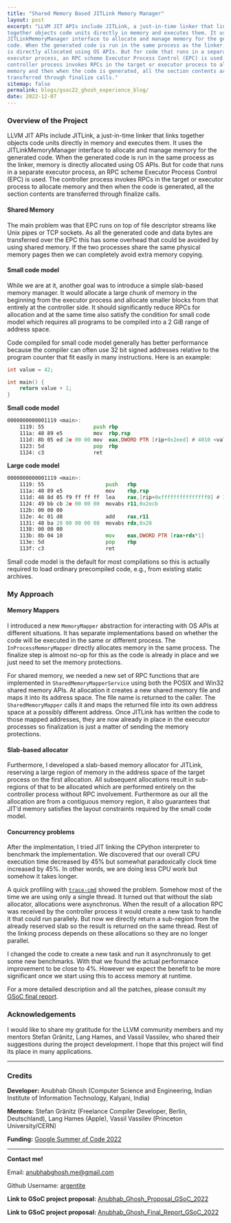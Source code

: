 ```yaml
---
title: "Shared Memory Based JITLink Memory Manager"
layout: post
excerpt: "LLVM JIT APIs include JITLink, a just-in-time linker that links 
together objects code units directly in memory and executes them. It uses the
JITLinkMemoryManager interface to allocate and manage memory for the generated
code. When the generated code is run in the same process as the linker, memory
is directly allocated using OS APIs. But for code that runs in a separate
executor process, an RPC scheme Executor Process Control (EPC) is used. The
controller process invokes RPCs in the target or executor process to allocate
memory and then when the code is generated, all the section contents are
transferred through finalize calls."
sitemap: false
permalink: blogs/gsoc22_ghosh_experience_blog/
date: 2022-12-07
---
```


### Overview of the Project
LLVM JIT APIs include JITLink, a just-in-time linker that links together objects
code units directly in memory and executes them. It uses the
JITLinkMemoryManager interface to allocate and manage memory for the generated
code. When the generated code is run in the same process as the linker, memory
is directly allocated using OS APIs. But for code that runs in a separate
executor process, an RPC scheme Executor Process Control (EPC) is used. The
controller process invokes RPCs in the target or executor process to allocate
memory and then when the code is generated, all the section contents are
transferred through finalize calls.

#### Shared Memory
The main problem was that EPC runs on top of file descriptor streams like Unix
pipes or TCP sockets. As all the generated code and data bytes are transferred
over the EPC this has some overhead that could be avoided by using shared
memory. If the two processes share the same physical memory pages then we can
completely avoid extra memory copying.

#### Small code model
While we are at it, another goal was to introduce a simple slab-based memory
manager. It would allocate a large chunk of memory in the beginning from the
executor process and allocate smaller blocks from that entirely at the
controller side. It should significantly reduce RPCs for allocation and at the
same time also satisfy the condition for small code model which requires all
programs to be compiled into a 2 GiB range of address space.

Code compiled for small code model generally has better performance because the
compiler can often use 32 bit signed addresses relative to the program counter
that fit easily in many instructions. Here is an example:

```c
int value = 42;

int main() {
    return value + 1;
}
```
**Small code model**
```asm
0000000000001119 <main>:
    1119: 55               	push rbp
    111a: 48 89 e5         	mov  rbp,rsp
    111d: 8b 05 ed 2e 00 00	mov  eax,DWORD PTR [rip+0x2eed] # 4010 <value>
    1123: 5d               	pop  rbp
    1124: c3               	ret
```
**Large code model**
```asm
0000000000001119 <main>:
    1119: 55                    push   rbp
    111a: 48 89 e5              mov    rbp,rsp
    111d: 48 8d 05 f9 ff ff ff  lea    rax,[rip+0xfffffffffffffff9] # 111d <main+0x4>
    1124: 49 bb cb 2e 00 00 00  movabs r11,0x2ecb
    112b: 00 00 00
    112e: 4c 01 d8              add    rax,r11
    1131: 48 ba 28 00 00 00 00  movabs rdx,0x28
    1138: 00 00 00
    113b: 8b 04 10              mov    eax,DWORD PTR [rax+rdx*1]
    113e: 5d                    pop    rbp
    113f: c3                    ret
```

Small code model is the default for most compilations so this is actually
required to load ordinary precompiled code, e.g., from existing static archives.


### My Approach

#### Memory Mappers
I introduced a new `MemoryMapper` abstraction for interacting with OS APIs at
different situations. It has separate implementations based on whether the code
will be executed in the same or different process. The `InProcessMemoryMapper`
directly allocates memory in the same process. The finalize step is almost no-op
for this as the code is already in place and we just need to set the memory
protections.

For shared memory, we needed a new set of RPC functions that are implemented in
`SharedMemoryMapperService` using both  the POSIX and Win32 shared memory APIs.
At allocation it creates a new shared memory file and maps it into its address
space. The file name is returned to the caller. The `SharedMemoryMapper` calls
it and maps the returned file into its own address space at a possibly different
address. Once JITLink has written the code to those mapped addresses, they are
now already in place in the executor processes so finalization is just a matter
of sending the memory protections.

#### Slab-based allocator
Furthermore, I developed a slab-based memory allocator for JITLink, reserving a
large region of memory in the address space of the target process on the first
allocation. All subsequent allocations result in sub-regions of that to be
allocated which are performed entirely on the controller process without RPC
involvement. Furthermore as our all the allocation are from a contiguous memory
region, it also guarantees that JIT’d memory satisfies the layout constraints
required by the small code model.

#### Concurrency problems
After the implmentation, I tried JIT linking the CPython interpreter to
benchmark the implementation. We discovered that our overall CPU execution time
decreased by 45% but somewhat paradoxically clock time increased by 45%. In
other words, we are doing less CPU work but somehow it takes longer.

A quick profiling with [`trace-cmd`](https://www.trace-cmd.org/) showed the
problem. Somehow most of the time we are using only a single thread. It turned
out that without the slab allocator, allocations were asynchronus. When the
result of a allocation RPC was received by the controller process it would
create a new task to handle it that could run parallely. But now we directly
return a sub-region from the already reserved slab so the result is returned on
the same thread. Rest of the linking process depends on these allocations so
they are no longer parallel.

I changed the code to create a new task and run it asynchronusly to get some new
benchmarks. With that we found the actual performance improvement to be close to
4%. However we expect the benefit to be more significant once we start using
this to access memory at runtime.

For a more detailed description and all the patches, please consult my
[GSoC final report](https://compiler-research.org/assets/docs/Anubhab_Ghosh_GSoC2022_Report.pdf).


### Acknowledgements

I would like to share my gratitude for the LLVM community members and my mentors
Stefan Gränitz, Lang Hames, and Vassil Vassilev, who shared their suggestions
during the project development. I hope that this project will find its place in
many applications.

---

### Credits

**Developer:** Anubhab Ghosh (Computer Science and Engineering, Indian Institute
  of Information Technology, Kalyani, India)

**Mentors:** Stefan Gränitz (Freelance Compiler Developer, Berlin, Deutschland),
  Lang Hames (Apple), Vassil Vassilev (Princeton University/CERN)

**Funding:** [Google Summer of Code 2022](https://summerofcode.withgoogle.com/)

---

**Contact me!**

Email: anubhabghosh.me@gmail.com

Github Username: [argentite](https://github.com/argentite)

**Link to GSoC project proposal:** [Anubhab_Ghosh_Proposal_GSoC_2022](https://compiler-research.org/assets/docs/Anubhab_Ghosh_Proposal_2022.pdf)

**Link to GSoC project proposal:** [Anubhab_Ghosh_Final_Report_GSoC_2022](https://compiler-research.org/assets/docs/Anubhab_Ghosh_GSoC2022_Report.pdf)